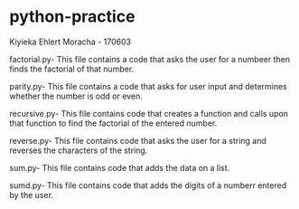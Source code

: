 # python-practice
Kiyieka Ehlert Moracha - 170603

factorial.py- This file contains a code that asks the user for a numbeer then finds the factorial of that number.

parity.py- This file contains a code that asks for user input and determines whether the number is odd or even.

recursive.py- This file contains code that creates a function and calls upon that function to find the factorial of the entered number.

reverse.py- This file contains code that asks the user for a string and reverses the characters of the string.

sum.py- This file contains code that adds the data on a list.

sumd.py- This file contains code that adds the digits of a numberr entered by the user.
